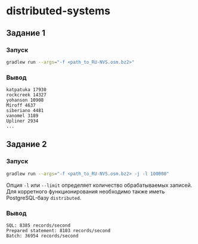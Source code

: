 # distributed-systems

## Задание 1

### Запуск

```bash
gradlew run --args="-f <path_to_RU-NVS.osm.bz2>"
```

### Вывод

```
katpatuka 17930
rockcreek 14327
yohanson 10908
Miroff 4637
siberiano 4481
vanomel 3189
Upliner 2934
...
```

## Задание 2

### Запуск

```bash
gradlew run --args="-f <path_to_RU-NVS.osm.bz2> -j -l 100000"
```
Опция `-l` или `--limit` определяет количество обрабатываемых записей. Для корретного функционирования необходимо также иметь PostgreSQL-базу `distributed`.

### Вывод

```
SQL: 8385 records/second
Prepared statement: 8103 records/second
Batch: 36954 records/second
```